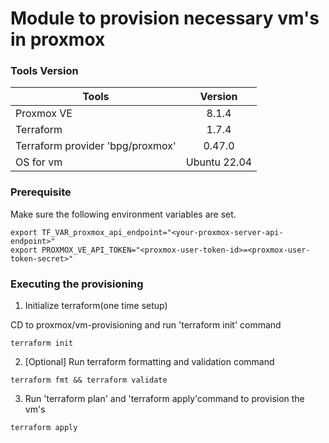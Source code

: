 # Module to provision necessary vm's in proxmox 

### Tools Version
| Tools                             | Version       |
| --------------------------------- |:-------------:|
| Proxmox VE                        | 8.1.4         |
| Terraform                         | 1.7.4         |
| Terraform provider 'bpg/proxmox'  | 0.47.0        |
| OS for vm                         | Ubuntu 22.04  |

### Prerequisite
Make sure the following environment variables are set. 
```
export TF_VAR_proxmox_api_endpoint="<your-proxmox-server-api-endpoint>"
export PROXMOX_VE_API_TOKEN="<proxmox-user-token-id>=<proxmox-user-token-secret>"
```

### Executing the provisioning 

1. Initialize terraform(one time setup)

CD to proxmox/vm-provisioning and run 'terraform init' command
```
terraform init
```
2. [Optional] Run terraform formatting and validation command

```
terraform fmt && terraform validate
```

3. Run 'terraform plan' and 'terraform apply'command to provision the vm's
```
terraform apply
```